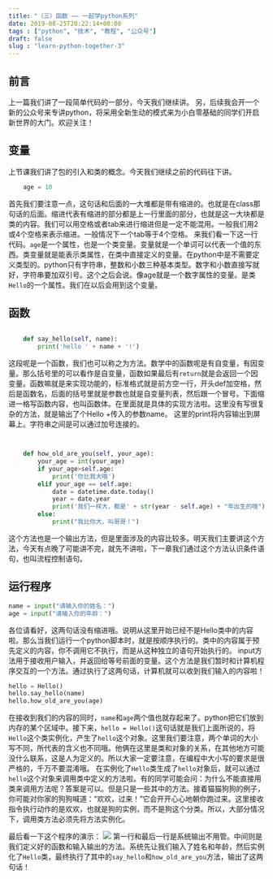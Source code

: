 ```yaml
---
title: "（三）函数 —— 一起学python系列"
date: 2019-08-25T20:22:14+08:00
tags : ["python", "技术", "教程", "公众号"]
draft: false
slug : "learn-python-together-3"
---
```


## 前言
上一篇我们讲了一段简单代码的一部分，今天我们继续讲。
另，后续我会开一个新的公众号来专讲python，将采用全新生动的模式来为小白零基础的同学们开启新世界的大门。欢迎关注！

## 变量
上节课我们讲了包的引入和类的概念。今天我们继续之前的代码往下讲。

```python
	age = 10
```
首先我们要注意一点，这句话和后面的一大堆都是带有缩进的。也就是在class那句话的后面。缩进代表有缩进的部分都是上一行里面的部分，也就是这一大块都是类的内容。我们可以用空格或者tab来进行缩进但是一定不能混用。一般我们用2或4个空格来表示缩进。一般情况下一个tab等于4个空格。
来我们看一下这一行代码。`age`是一个属性，也是一个类变量。变量就是一个单词可以代表一个值的东西。类变量就是能表示类属性，在类中直接定义的变量。在python中是不需要定义类型的。python只有字符串，整数和小数三种基本类型。数字和小数直接写就好，字符串要加双引号。这个之后会说。像age就是一个数字属性的变量。是类`Hello`的一个属性。我们在以后会用到这个变量。

## 函数
```python

    def say_hello(self, name):
        print('hello ' + name + '!')
```
这段呢是一个函数，我们也可以称之为方法。数学中的函数呢是有自变量，有因变量。那么括号里的可以看作是自变量，函数如果最后有`return`就是会返回一个因变量。函数嘛就是来实现功能的，标准格式就是前方空一行，开头def加空格，然后是函数名，后面的括号里就是参数也就是自变量列表，然后跟一个冒号。下面缩进一格写函数内容，也叫函数体。在里面就是具体的实现方法啦。这里没有写很复杂的方法，就是输出了个Hello +传入的参数name。
这里的print将内容输出到屏幕上。字符串之间是可以通过加号连接的。

```python


    def how_old_are_you(self, your_age):
        your_age = int(your_age)
        if your_age>self.age:
            print('你比我大哦')
        elif your_age == self.age:
            date = datetime.date.today()
            year = date.year
            print('我们一样大，都是' + str(year - self.age) + "年出生的哦")
        else:
            print("我比你大，叫哥哥！")
```
这个方法也是一个输出方法，但是里面涉及的内容比较多。明天我们主要讲这个方法，今天有点晚了可能讲不完，就先不讲啦，下一章我们通过这个方法认识条件语句，也叫流程控制语句。

## 运行程序

```python
name = input("请输入你的姓名：")
age = input("请输入你的年龄：")
```
各位请看好，这两句话没有缩进哦。说明从这里开始已经不是Hello类中的内容啦。那么当我们运行一个python脚本时，就是按顺序执行的。类中的内容属于预先定义的内容，你不调用它不执行，而是从这种独立的语句开始执行的。
input方法用于接收用户输入，并返回给等号前面的变量。这个方法是我们暂时和计算机程序交互的一个方法。通过执行了这两句话，计算机就可以收到我们输入的内容啦！

```python
hello = Hello()
hello.say_hello(name)
hello.how_old_are_you(age)
```
在接收到我们的内容的同时，`name`和`age`两个值也就存起来了。python把它们放到内存的某个区域中。接下来，`hello = Hello()`这句话就是我们上面所说的，将`Hello`这个类实例化，产生了`hello`这个对象。这里我们要注意，两个单词的大小写不同，所代表的含义也不同哦。他俩在这里是类和对象的关系，在其他地方可能没什么联系，这是人为定义的。所以大家一定要注意，在编程中大小写的要求是很严格的，千万不要混淆哦。
在实例化了`Hello`类生成了`hello`对象后，就可以通过`hello`这个对象来调用类中定义的方法啦。有的同学可能会问：为什么不能直接用类来调用方法呢？答案是可以。但是只是一些其中的方法。接着猫猫狗狗的例子，你可能对你家的狗狗喊道：“欢欢，过来！”它会开开心心地朝你跑过来。这里接收指令执行动作的是欢欢，也就是狗的实例，而不是狗这个分类。所以，大部分情况下，调用类方法必须先将方法实例化。

最后看一下这个程序的演示：
![](https://source.acexy.cn/view/XapwDde)
第一行和最后一行是系统输出不用管。中间则是我们定义好的函数和输入输出的方法。系统先让我们输入了姓名和年龄，然后实例化了`Hello`类，最终执行了其中的`say_hello`和`how_old_are_you`方法，输出了这两句话！

